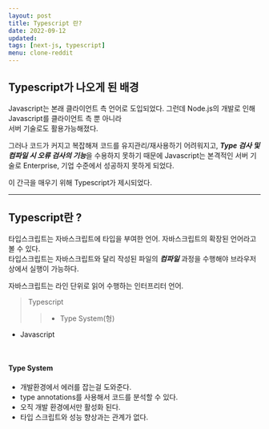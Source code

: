 ```yaml
---
layout: post
title: Typescript 란?
date: 2022-09-12
updated: 
tags: [next-js, typescript]
menu: clone-reddit
---
```

## Typescript가 나오게 된 배경
Javascript는 본래 클라이언트 측 언어로 도입되었다. 그런데 Node.js의 개발로 인해 Javascript를 클라이언트 측 뿐 아니라   
서버 기술로도 활용가능해졌다.

그러나 코드가 커지고 복잡해져 코드를 유지관리/재사용하기 어려워지고,
***Type 검사 및 컴파일 시 오류 검사의 기능***을 수용하지 못하기 때문에 Javascript는 본격적인 서버 기술로
Enterprise, 기업 수준에서 성공하지 못하게 되었다.   

이 간극을 매우기 위해 Typescript가 제시되었다.

* * *

## Typescript란 ?
타입스크립트는 자바스크립트에 타입을 부여한 언어. 자바스크립트의 확장된 언어라고 볼 수 있다.   
타입스크립트는 자바스크립트와 달리 작성된 파일의 ***컴파일*** 과정을 수행해야 브라우저상에서 실행이 가능하다.

자바스크립트는 라인 단위로 읽어 수행하는 인터프리터 언어.

> Typescript
> > * Type System(형)   
* Javascript
<br>

#### Type System
* 개발환경에서 에러를 잡는걸 도와준다.
* type annotations를 사용해서 코드를 분석할 수 있다.
* 오직 개발 환경에서만 활성화 된다.
* 타입 스크립트와 성능 향상과는 관계가 없다.

